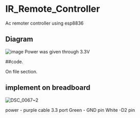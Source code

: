 # IR_Remote_Controller
 Ac remoter controller using esp8836
 
 ## Diagram
 
 ![image](https://user-images.githubusercontent.com/108692258/202639073-d82f20fd-0b02-4cab-808f-12169770fa3c.png)
Power was given through 3.3V

##code.

On file section.

## implement on breadboard
![DSC_0067~2](https://user-images.githubusercontent.com/108692258/202640041-821c9012-d7fb-4cb3-8e90-6ba9cc068f14.JPG)

power - purple cable 3.3 port
Green - GND pin
White -D2 pin
